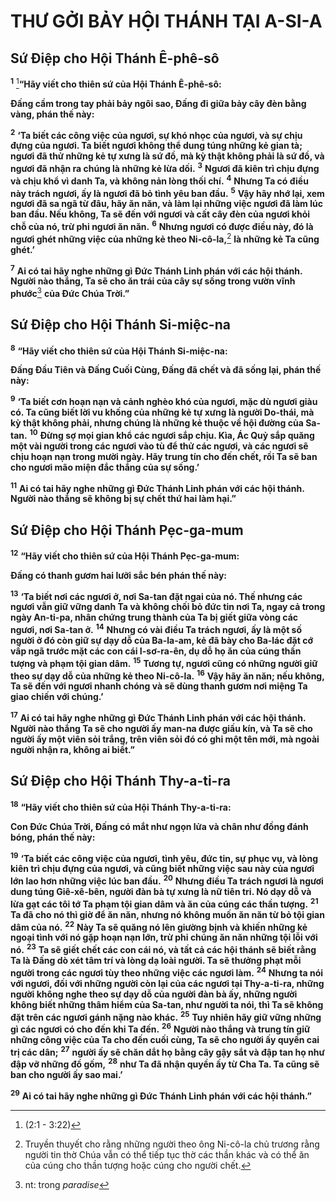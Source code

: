# THƯ GỞI BẢY HỘI THÁNH TẠI A-SI-A

## Sứ Ðiệp cho Hội Thánh Ê-phê-sô

<sup><b>1</b></sup> [^1@-932a4e00-85fd-4eaa-8daf-761f6c6b3ff8]**“Hãy viết cho thiên sứ của Hội Thánh Ê-phê-sô:**

**Ðấng cầm trong tay phải bảy ngôi sao, Ðấng đi giữa bảy cây đèn bằng vàng, phán thế này:**

<sup><b>2</b></sup> **‘Ta biết các công việc của ngươi, sự khó nhọc của ngươi, và sự chịu đựng của ngươi. Ta biết ngươi không thể dung túng những kẻ gian tà; ngươi đã thử những kẻ tự xưng là sứ đồ, mà kỳ thật không phải là sứ đồ, và ngươi đã nhận ra chúng là những kẻ lừa dối.** <sup><b>3</b></sup> **Ngươi đã kiên trì chịu đựng và chịu khổ vì danh Ta, và không nản lòng thối chí.** <sup><b>4</b></sup> **Nhưng Ta có điều này trách ngươi, ấy là ngươi đã bỏ tình yêu ban đầu.** <sup><b>5</b></sup> **Vậy hãy nhớ lại, xem ngươi đã sa ngã từ đâu, hãy ăn năn, và làm lại những việc ngươi đã làm lúc ban đầu. Nếu không, Ta sẽ đến với ngươi và cất cây đèn của ngươi khỏi chỗ của nó, trừ phi ngươi ăn năn.** <sup><b>6</b></sup> **Nhưng ngươi có được điều này, đó là ngươi ghét những việc của những kẻ theo Ni-cô-la,**[^1-932a4e00-85fd-4eaa-8daf-761f6c6b3ff8] **là những kẻ Ta cũng ghét.’**

<sup><b>7</b></sup> **Ai có tai hãy nghe những gì Ðức Thánh Linh phán với các hội thánh. Người nào thắng, Ta sẽ cho ăn trái của cây sự sống trong vườn vĩnh phước**[^2-932a4e00-85fd-4eaa-8daf-761f6c6b3ff8] **của Ðức Chúa Trời.”**

## Sứ Ðiệp cho Hội Thánh Si-miệc-na

<sup><b>8</b></sup> **“Hãy viết cho thiên sứ của Hội Thánh Si-miệc-na:**

**Ðấng Ðầu Tiên và Ðấng Cuối Cùng, Ðấng đã chết và đã sống lại, phán thế này:**

<sup><b>9</b></sup> **‘Ta biết cơn hoạn nạn và cảnh nghèo khó của ngươi, mặc dù ngươi giàu có. Ta cũng biết lời vu khống của những kẻ tự xưng là người Do-thái, mà kỳ thật không phải, nhưng chúng là những kẻ thuộc về hội đường của Sa-tan.** <sup><b>10</b></sup> **Ðừng sợ mọi gian khổ các ngươi sắp chịu. Kìa, Ác Quỷ sắp quăng một vài người trong các ngươi vào tù để thử các ngươi, và các ngươi sẽ chịu hoạn nạn trong mười ngày. Hãy trung tín cho đến chết, rồi Ta sẽ ban cho ngươi mão miện đắc thắng của sự sống.’**

<sup><b>11</b></sup> **Ai có tai hãy nghe những gì Ðức Thánh Linh phán với các hội thánh. Người nào thắng sẽ không bị sự chết thứ hai làm hại.”**

## Sứ Ðiệp cho Hội Thánh Pẹc-ga-mum

<sup><b>12</b></sup> **“Hãy viết cho thiên sứ của Hội Thánh Pẹc-ga-mum:**

**Ðấng có thanh gươm hai lưỡi sắc bén phán thế này:**

<sup><b>13</b></sup> **‘Ta biết nơi các ngươi ở, nơi Sa-tan đặt ngai của nó. Thế nhưng các ngươi vẫn giữ vững danh Ta và không chối bỏ đức tin nơi Ta, ngay cả trong ngày An-ti-pa, nhân chứng trung thành của Ta bị giết giữa vòng các ngươi, nơi Sa-tan ở.** <sup><b>14</b></sup> **Nhưng có vài điều Ta trách ngươi, ấy là một số người ở đó còn giữ sự dạy dỗ của Ba-la-am, kẻ đã bày cho Ba-lác đặt cớ vấp ngã trước mặt các con cái I-sơ-ra-ên, dụ dỗ họ ăn của cúng thần tượng và phạm tội gian dâm.** <sup><b>15</b></sup> **Tương tự, ngươi cũng có những người giữ theo sự dạy dỗ của những kẻ theo Ni-cô-la.** <sup><b>16</b></sup> **Vậy hãy ăn năn; nếu không, Ta sẽ đến với ngươi nhanh chóng và sẽ dùng thanh gươm nơi miệng Ta giao chiến với chúng.’**

<sup><b>17</b></sup> **Ai có tai hãy nghe những gì Ðức Thánh Linh phán với các hội thánh. Người nào thắng Ta sẽ cho người ấy man-na được giấu kín, và Ta sẽ cho người ấy một viên sỏi trắng, trên viên sỏi đó có ghi một tên mới, mà ngoài người nhận ra, không ai biết.”**

## Sứ Ðiệp cho Hội Thánh Thy-a-ti-ra

<sup><b>18</b></sup> **“Hãy viết cho thiên sứ của Hội Thánh Thy-a-ti-ra:**

**Con Ðức Chúa Trời, Ðấng có mắt như ngọn lửa và chân như đồng đánh bóng, phán thế này:**

<sup><b>19</b></sup> **‘Ta biết các công việc của ngươi, tình yêu, đức tin, sự phục vụ, và lòng kiên trì chịu đựng của ngươi, và cũng biết những việc sau này của ngươi lớn lao hơn những việc lúc ban đầu.** <sup><b>20</b></sup> **Nhưng điều Ta trách ngươi là ngươi dung túng Giê-xê-bên, người đàn bà tự xưng là nữ tiên tri. Nó dạy dỗ và lừa gạt các tôi tớ Ta phạm tội gian dâm và ăn của cúng các thần tượng.** <sup><b>21</b></sup> **Ta đã cho nó thì giờ để ăn năn, nhưng nó không muốn ăn năn từ bỏ tội gian dâm của nó.** <sup><b>22</b></sup> **Này Ta sẽ quăng nó lên giường bịnh và khiến những kẻ ngoại tình với nó gặp hoạn nạn lớn, trừ phi chúng ăn năn những tội lỗi với nó.** <sup><b>23</b></sup> **Ta sẽ giết chết các con cái nó, và tất cả các hội thánh sẽ biết rằng Ta là Ðấng dò xét tâm trí và lòng dạ loài người. Ta sẽ thưởng phạt mỗi người trong các ngươi tùy theo những việc các ngươi làm.** <sup><b>24</b></sup> **Nhưng ta nói với ngươi, đối với những người còn lại của các ngươi tại Thy-a-ti-ra, những người không nghe theo sự dạy dỗ của người đàn bà ấy, những người không biết những thâm hiểm của Sa-tan, như người ta nói, thì Ta sẽ không đặt trên các ngươi gánh nặng nào khác.** <sup><b>25</b></sup> **Tuy nhiên hãy giữ vững những gì các ngươi có cho đến khi Ta đến.** <sup><b>26</b></sup> **Người nào thắng và trung tín giữ những công việc của Ta cho đến cuối cùng, Ta sẽ cho người ấy quyền cai trị các dân;** <sup><b>27</b></sup> **người ấy sẽ chăn dắt họ bằng cây gậy sắt và đập tan họ như đập vỡ những đồ gốm,** <sup><b>28</b></sup> **như Ta đã nhận quyền ấy từ Cha Ta. Ta cũng sẽ ban cho người ấy sao mai.’**

<sup><b>29</b></sup> **Ai có tai hãy nghe những gì Ðức Thánh Linh phán với các hội thánh.”**

[^1-932a4e00-85fd-4eaa-8daf-761f6c6b3ff8]: Truyền thuyết cho rằng những người theo ông Ni-cô-la chủ trương rằng người tin thờ Chúa vẫn có thể tiếp tục thờ các thần khác và có thể ăn của cúng cho thần tượng hoặc cúng cho người chết.

[^2-932a4e00-85fd-4eaa-8daf-761f6c6b3ff8]: nt: trong _paradise_

[^1@-932a4e00-85fd-4eaa-8daf-761f6c6b3ff8]: (2:1 - 3:22)

